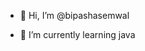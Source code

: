 - 👋 Hi, I’m @bipashasemwal

- 🌱 I’m currently learning java



<!---
bipashasemwal/bipashasemwal is a ✨ special ✨ repository because its `README.md` (this file) appears on your GitHub profile.
You can click the Preview link to take a look at your changes.
--->
